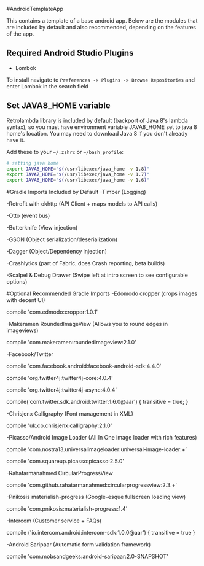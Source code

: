 #AndroidTemplateApp

This contains a template of a base android app. Below are the modules that are included by default and also recommended, depending on the features of the app.

## Required Android Studio Plugins

- Lombok

To install navigate to `Preferences -> Plugins -> Browse Repositories` and enter Lombok in the search field

##  Set JAVA8_HOME variable

Retrolambda library is included by default (backport of Java 8's lambda syntax), so you must have environment variable JAVA8_HOME set to java 8 home's location. You may need to download Java 8 if you don't already have it.

Add these to your `~/.zshrc` or `~/bash_profile`:

```bash
# setting java home
export JAVA8_HOME="$(/usr/libexec/java_home -v 1.8)"
export JAVA7_HOME="$(/usr/libexec/java_home -v 1.7)"
export JAVA6_HOME="$(/usr/libexec/java_home -v 1.6)"
```

#Gradle Imports Included by Default
-Timber (Logging)

-Retrofit with okhttp (API Client + maps models to API calls)

-Otto (event bus)

-Butterknife (View injection)

-GSON (Object serialization/deserialization)

-Dagger (Object/Dependency injection)

-Crashlytics (part of Fabric, does Crash reporting, beta builds)

-Scalpel & Debug Drawer (Swipe left at intro screen to see configurable options)

#Optional Recommended Gradle Imports
-Edomodo cropper (crops images with decent UI)

compile 'com.edmodo:cropper:1.0.1'

-Makeramen RoundedImageView (Allows you to round edges in imageviews)

compile 'com.makeramen:roundedimageview:2.1.0'

-Facebook/Twitter

compile 'com.facebook.android:facebook-android-sdk:4.4.0'

compile 'org.twitter4j:twitter4j-core:4.0.4'

compile 'org.twitter4j:twitter4j-async:4.0.4’

compile('com.twitter.sdk.android:twitter:1.6.0@aar') {
    transitive = true;
}

-Chrisjenx Calligraphy  (Font management in XML)

compile 'uk.co.chrisjenx:calligraphy:2.1.0'

-Picasso/Android Image Loader (All In One image loader with rich features)

compile 'com.nostra13.universalimageloader:universal-image-loader:+’

compile 'com.squareup.picasso:picasso:2.5.0'

-Rahatarmanahmed CircularProgressView

compile 'com.github.rahatarmanahmed:circularprogressview:2.3.+'

-Pnikosis materialish-progress (Google-esque fullscreen loading view)

compile 'com.pnikosis:materialish-progress:1.4'

-Intercom (Customer service + FAQs)

compile ('io.intercom.android:intercom-sdk:1.0.0@aar') {
    transitive = true
}

-Android Saripaar (Automatic form validation framework)

compile 'com.mobsandgeeks:android-saripaar:2.0-SNAPSHOT'


